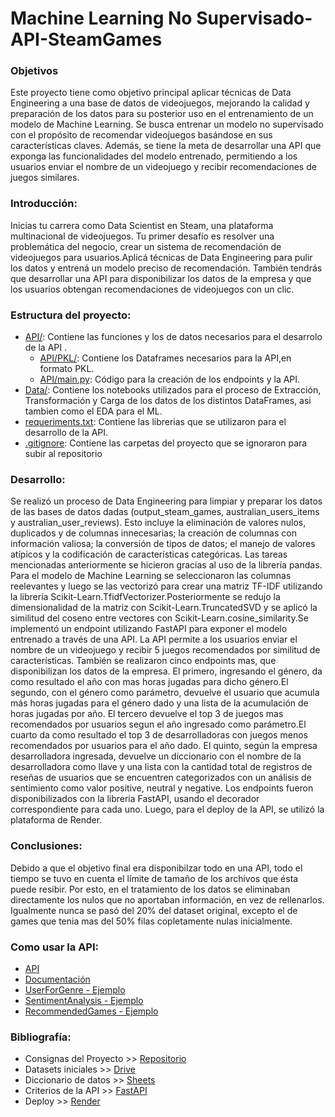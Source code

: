 # Machine Learning No Supervisado-API-SteamGames
### Objetivos
Este proyecto tiene como objetivo principal aplicar técnicas de Data Engineering a una base de datos de videojuegos, mejorando la calidad y preparación de los datos para su posterior uso en el entrenamiento de un modelo de Machine Learning. Se busca entrenar un modelo no supervisado con el propósito de recomendar videojuegos basándose en sus características claves. Además, se tiene la meta de desarrollar una API que exponga las funcionalidades del modelo entrenado, permitiendo a los usuarios enviar el nombre de un videojuego y recibir recomendaciones de juegos similares.
### Introducción:
Inicias tu carrera como Data Scientist en Steam, una plataforma multinacional de videojuegos. Tu primer desafío es resolver una problemática del negocio,  crear un sistema de recomendación de videojuegos para usuarios.Aplicá técnicas de Data Engineering para pulir los datos y entrená un modelo preciso de recomendación. También tendrás que desarrollar una API para disponibilizar los datos de la empresa y que los usuarios obtengan recomendaciones de videojuegos con un clic.
### Estructura del proyecto:
- [API/](https://github.com/nahirmaraz/SteamGames/tree/main/API): Contiene las funciones y los de datos necesarios para el desarrolo de la API .
    - [API/PKL/](https://github.com/nahirmaraz/SteamGames/tree/main/API/PKL): Contiene los Dataframes necesarios para la API,en formato PKL.
    - [API/main.py](https://github.com/nahirmaraz/SteamGames/blob/main/API/main.py): Código para la creación de los endpoints y la API.
- [Data/](https://github.com/nahirmaraz/SteamGames/tree/main/Data): Contiene los notebooks utilizados para el proceso de Extracción, Transformación y Carga de los datos de los distintos DataFrames, asi tambien como el EDA para el ML.
- [requeriments.txt](https://github.com/nahirmaraz/SteamGames/blob/main/requeriments.txt): Contiene las librerias que se utilizaron para el desarrollo de la API.
- [.gitignore](https://github.com/nahirmaraz/SteamGames/blob/main/.gitignore): Contiene las carpetas del proyecto que se ignoraron para subir al repositorio
### Desarrollo:
Se realizó un proceso de Data Engineering para limpiar y preparar los datos de las bases de datos dadas (output_steam_games, australian_users_items y australian_user_reviews). Esto incluye la eliminación de valores nulos, duplicados y de columnas innecesarias; la creación de columnas con información valiosa; la conversión de tipos de datos; el manejo de valores atípicos y la codificación de características categóricas. Las tareas mencionadas anteriormente se hicieron gracias al uso de la librería pandas.
Para el modelo de Machine Learning se seleccionaron las columnas reelevantes y luego se las vectorizó para crear una matriz TF-IDF utilizando la librería Scikit-Learn.TfidfVectorizer.Posteriormente se redujo la dimensionalidad de la matriz con Scikit-Learn.TruncatedSVD y se aplicó la similitud del coseno entre vectores con Scikit-Learn.cosine_similarity.Se implementó un endpoint utilizando FastAPI para exponer el modelo entrenado a través de una API. La API permite a los usuarios enviar el nombre de un videojuego y recibir 5 juegos recomendados por similitud de características.
También se realizaron cinco endpoints mas, que disponibilizan los datos de la empresa. El primero, ingresando el género, da como resultado el año con mas horas jugadas para dicho género.El segundo, con el género como parámetro, devuelve el usuario que acumula más horas jugadas para el género dado y una lista de la acumulación de horas jugadas por año. El tercero devuelve el top 3 de juegos mas recomendados por usuarios segun el año ingresado como parámetro.El cuarto da como resultado el top 3 de desarrolladoras con juegos menos recomendados por usuarios para el año dado.
El quinto, según la empresa desarrolladora ingresada, devuelve un diccionario con el nombre de la desarrolladora como llave y una lista con la cantidad total de registros de reseñas de usuarios que se encuentren categorizados con un análisis de sentimiento como valor positive, neutral y negative.
Los endpoints fueron disponibilizados con la libreria FastAPI, usando el decorador correspondiente para cada uno. Luego, para el deploy de la API, se utilizó la plataforma de Render.
### Conclusiones:
Debido a que el objetivo final era disponibilzar todo en una API, todo el tiempo se tuvo en cuenta el límite de tamaño de los archivos que ésta puede resibir. Por esto, en el tratamiento de los datos se eliminaban directamente los nulos que no aportaban información, en vez de rellenarlos. Igualmente nunca se pasó del 20% del dataset original, excepto el de games que tenia mas del 50% filas copletamente nulas inicialmente.
### Como usar la API:
- [API](https://steamgames-xyis.onrender.com)
- [Documentación](https://steamgames-xyis.onrender.com/docs)
- [UserForGenre - Ejemplo ](https://steamgames-xyis.onrender.com/user_for_genre/Indie)
- [SentimentAnalysis - Ejemplo ](https://steamgames-xyis.onrender.com/sentiment_analysis/Poolians.com)
- [RecommendedGames - Ejemplo](https://steamgames-xyis.onrender.com/recommended_games/761140.0?top_n=5)
### Bibliografía:
- Consignas del Proyecto >> [Repositorio](https://github.com/nahirmaraz/PI_ML_OPS)
- Datasets iniciales >> [Drive](https://drive.google.com/drive/folders/1HqBG2-sUkz_R3h1dZU5F2uAzpRn7BSpj)
- Diccionario de datos >> [Sheets](https://docs.google.com/spreadsheets/d/1-t9HLzLHIGXvliq56UE_gMaWBVTPfrlTf2D9uAtLGrk/edit)
- Criterios de la API >> [FastAPI](https://fastapi.tiangolo.com/)
- Deploy >> [Render](https://docs.render.com/free#free-web-services)

